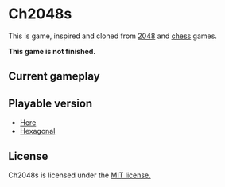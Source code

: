 # Ch2048s

This is game, inspired and cloned from [2048](https://github.com/gabrielecirulli/2048) and [chess](https://en.wikipedia.org/wiki/List_of_chess_variants) games. 

**This game is not finished.**

## Current gameplay 


## Playable version

+ [Here](https://acterhd.github.io/ch2048s/)
+ [Hexagonal](https://github.com/acterhd/hex2048s)

## License

Ch2048s is licensed under the [MIT license.](./LICENSE.txt)
